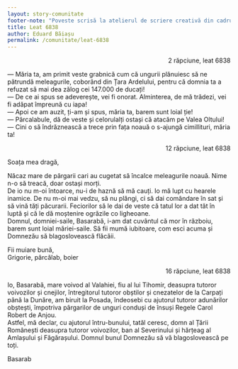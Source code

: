 ```yaml
---
layout: story-comunitate
footer-note: "Poveste scrisă la atelierul de scriere creativă din cadrul Școlii de Vară Voice Your Place: Curtea de Argeș."
title: Leat 6838
author: Eduard Băiașu
permalink: /comunitate/leat-6838
---
```


<p style='text-align: right;'> 2 răpciune, leat 6838 </p>

— Măria ta, am primit veste grabnică cum că ungurii plănuiesc să ne pătrundă meleagurile, coborând din Țara Ardelului, pentru că domnia ta a refuzat să mai dea zălog cei 147.000 de ducați! <br>
— De ce ai spus se adeverește, vei fi onorat. Alminterea, de mă trădezi, vei fi adăpat împreună cu iapa! <br>
— Apoi ce am auzit, ți-am și spus, măria ta, barem sunt loial ție! <br>
— Pârcalabule, dă de veste și celorulalți ostași că atacăm pe Valea Oltului! <br>
— Cini o să îndrăznească a trece prin fața noauă o s-ajungă cimillituri, măria ta! <br>


<p style='text-align: right;'> 12 răpciune, leat 6838 </p>
Soața mea dragă,

Năcaz mare de pârgarii cari au cugetat să încalce meleagurile noauă. Nime n-o să treacă, doar ostași morți. <br>
De io nu m-oi întoarce, nu-i de haznă să mă cauți. Io mă lupt cu hearele inamice. De nu m-oi mai vedzu, să nu plăngi, ci să dai comândare în sat și să vină tăți păcurarii. Feciorilor să le dai de veste că tatul lor a dat tăt în luptă și că le dă moștenire ogrăzile co ligheoane. <br>
Domnul, domniei-saile, Basarabă, i-am dat cuvântul că mor în războiu, barem sunt loial măriei-saile.
Să fii mumă iubitoare, com esci acuma și Domnezău să blagoslovească flăcăii. 

Fii muiare bună, <br>
Grigorie, pârcălab, boier

<p style='text-align: right;'> 16 răpciune, leat 6838</p>

Io, Basarabă, mare voivod al Valahiei, fiu al lui Tihomir, deasupra tutoror voivozilor și cnejilor, întregitorul tutoror obștilor și cnezatelor de la Carpați până la Dunăre, am biruit la Posada, îndeosebi cu ajutorul tutoror adunărilor obștești, împotriva pârgarilor de unguri conduși de însuși Regele Carol Robert de Anjou. <br>
Astfel, mă declar, cu ajutorul întru-bunului, tatăl ceresc, domn al Țării Românești deasupra tutoror voivozilor, ban al Severinului și hărțeag al Amlașului și Făgărașului.
Domnul bunul Domnezău să vă blagoslovească pe toți.

Basarab
